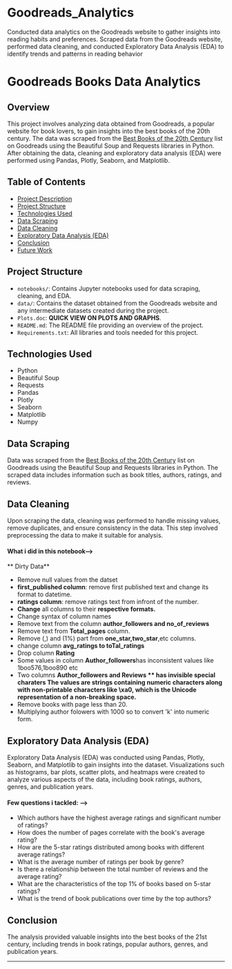 # Goodreads_Analytics
Conducted data analytics on the Goodreads website to gather insights into reading habits and preferences. Scraped data from the Goodreads website, performed data cleaning, and conducted Exploratory Data Analysis (EDA) to identify trends and patterns in reading behavior


# Goodreads Books Data Analytics

## Overview
This project involves analyzing data obtained from Goodreads, a popular website for book lovers, to gain insights into the best books of the 20th century. The data was scraped from the [Best Books of the 20th Century](https://www.goodreads.com/list/show/6.Best_Books_of_the_20th_Century) list on Goodreads using the Beautiful Soup and Requests libraries in Python. After obtaining the data, cleaning and exploratory data analysis (EDA) were performed using Pandas, Plotly, Seaborn, and Matplotlib.

## Table of Contents
- [Project Description](#goodreads-books-data-analytics)
- [Project Structure](#project-structure)
- [Technologies Used](#technologies-used)
- [Data Scraping](#data-scraping)
- [Data Cleaning](#data-cleaning)
- [Exploratory Data Analysis (EDA)](#exploratory-data-analysis-eda)
- [Conclusion](#conclusion)
- [Future Work](#future-work)

## Project Structure
- `notebooks/`: Contains Jupyter notebooks used for data scraping, cleaning, and EDA.
- `data/`: Contains the dataset obtained from the Goodreads website and any intermediate datasets created during the project.
- `Plots.doc`: **QUICK VIEW ON PLOTS AND GRAPHS**.
- `README.md`: The README file providing an overview of the project.
- `Requirements.txt`: All libraries and tools needed for this project. 

## Technologies Used
- Python
- Beautiful Soup
- Requests
- Pandas
- Plotly
- Seaborn
- Matplotlib
- Numpy

## Data Scraping
Data was scraped from the [Best Books of the 20th Century](https://www.goodreads.com/list/show/6.Best_Books_of_the_20th_Century) list on Goodreads using the Beautiful Soup and Requests libraries in Python. The scraped data includes information such as book titles, authors, ratings, and reviews.

## Data Cleaning
Upon scraping the data, cleaning was performed to handle missing values, remove duplicates, and ensure consistency in the data. This step involved preprocessing the data to make it suitable for analysis.
#### What i did in this notebook-->
** Dirty Data**
- Remove null values from the datset
- **first_published column**: remove first published text and change its format to datetime.
- **ratings column**: remove ratings text from infront of the number.
- **Change** all columns to their **respective formats.**
- Change syntax of column names
- Remove text from the column **author_followers and no_of_reviews**
- Remove text from **Total_pages** column.
- Remove (,) and (1%) part from **one_star,two_star**,etc columns.
- change column  **avg_ratings to toTal_ratings**
- Drop column **Rating**
- Some values in column **Author_followers**has inconsistent values like 1boo576,1boo890 etc 
- Two columns **Author_followers and Reviews ** has invisible special charaters The values are strings containing numeric characters along with non-printable characters like \xa0, which is the Unicode representation of a non-breaking space.**
- Remove books with page less than 20.
- Multiplying author folowers with 1000 so to convert 'k' into numeric form.

## Exploratory Data Analysis (EDA)
Exploratory Data Analysis (EDA) was conducted using Pandas, Plotly, Seaborn, and Matplotlib to gain insights into the dataset. Visualizations such as histograms, bar plots, scatter plots, and heatmaps were created to analyze various aspects of the data, including book ratings, authors, genres, and publication years.
#### Few questions i tackled:  -->
- Which authors have the highest average ratings and significant number of ratings?
- How does the number of pages correlate with the book's average rating?
- How are the 5-star ratings distributed among books with different average ratings?
- What is the average number of ratings per book by genre?
- Is there a relationship between the total number of reviews and the average rating?
- What are the characteristics of the top 1% of books based on 5-star ratings?
- What is the trend of book publications over time by the top authors?
## Conclusion
The analysis provided valuable insights into the best books of the 21st century, including trends in book ratings, popular authors, genres, and publication years.



---
